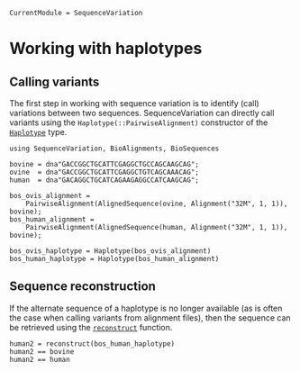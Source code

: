 ```@meta
CurrentModule = SequenceVariation
```

# Working with haplotypes

## Calling variants

The first step in working with sequence variation is to identify (call)
variations between two sequences. SequenceVariation can directly call variants
using the `Haplotype(::PairwiseAlignment)` constructor of the
[`Haplotype`](@ref) type.

```@repl call_variants
using SequenceVariation, BioAlignments, BioSequences

bovine = dna"GACCGGCTGCATTCGAGGCTGCCAGCAAGCAG";
ovine  = dna"GACCGGCTGCATTCGAGGCTGTCAGCAAACAG";
human  = dna"GACAGGCTGCATCAGAAGAGGCCATCAAGCAG";

bos_ovis_alignment =
    PairwiseAlignment(AlignedSequence(ovine, Alignment("32M", 1, 1)), bovine);
bos_human_alignment =
    PairwiseAlignment(AlignedSequence(human, Alignment("32M", 1, 1)), bovine);

bos_ovis_haplotype = Haplotype(bos_ovis_alignment)
bos_human_haplotype = Haplotype(bos_human_alignment)
```

## Sequence reconstruction

If the alternate sequence of a haplotype is no longer available (as is often the
case when calling variants from alignment files), then the sequence can be
retrieved using the [`reconstruct`](@ref) function.

```@repl call_variants
human2 = reconstruct(bos_human_haplotype)
human2 == bovine
human2 == human
```
